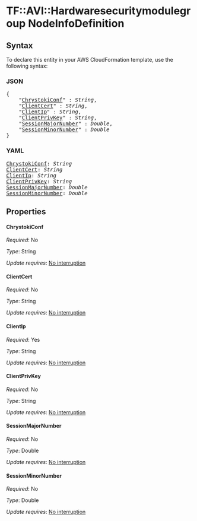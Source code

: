# TF::AVI::Hardwaresecuritymodulegroup NodeInfoDefinition

## Syntax

To declare this entity in your AWS CloudFormation template, use the following syntax:

### JSON

<pre>
{
    "<a href="#chrystokiconf" title="ChrystokiConf">ChrystokiConf</a>" : <i>String</i>,
    "<a href="#clientcert" title="ClientCert">ClientCert</a>" : <i>String</i>,
    "<a href="#clientip" title="ClientIp">ClientIp</a>" : <i>String</i>,
    "<a href="#clientprivkey" title="ClientPrivKey">ClientPrivKey</a>" : <i>String</i>,
    "<a href="#sessionmajornumber" title="SessionMajorNumber">SessionMajorNumber</a>" : <i>Double</i>,
    "<a href="#sessionminornumber" title="SessionMinorNumber">SessionMinorNumber</a>" : <i>Double</i>
}
</pre>

### YAML

<pre>
<a href="#chrystokiconf" title="ChrystokiConf">ChrystokiConf</a>: <i>String</i>
<a href="#clientcert" title="ClientCert">ClientCert</a>: <i>String</i>
<a href="#clientip" title="ClientIp">ClientIp</a>: <i>String</i>
<a href="#clientprivkey" title="ClientPrivKey">ClientPrivKey</a>: <i>String</i>
<a href="#sessionmajornumber" title="SessionMajorNumber">SessionMajorNumber</a>: <i>Double</i>
<a href="#sessionminornumber" title="SessionMinorNumber">SessionMinorNumber</a>: <i>Double</i>
</pre>

## Properties

#### ChrystokiConf

_Required_: No

_Type_: String

_Update requires_: [No interruption](https://docs.aws.amazon.com/AWSCloudFormation/latest/UserGuide/using-cfn-updating-stacks-update-behaviors.html#update-no-interrupt)

#### ClientCert

_Required_: No

_Type_: String

_Update requires_: [No interruption](https://docs.aws.amazon.com/AWSCloudFormation/latest/UserGuide/using-cfn-updating-stacks-update-behaviors.html#update-no-interrupt)

#### ClientIp

_Required_: Yes

_Type_: String

_Update requires_: [No interruption](https://docs.aws.amazon.com/AWSCloudFormation/latest/UserGuide/using-cfn-updating-stacks-update-behaviors.html#update-no-interrupt)

#### ClientPrivKey

_Required_: No

_Type_: String

_Update requires_: [No interruption](https://docs.aws.amazon.com/AWSCloudFormation/latest/UserGuide/using-cfn-updating-stacks-update-behaviors.html#update-no-interrupt)

#### SessionMajorNumber

_Required_: No

_Type_: Double

_Update requires_: [No interruption](https://docs.aws.amazon.com/AWSCloudFormation/latest/UserGuide/using-cfn-updating-stacks-update-behaviors.html#update-no-interrupt)

#### SessionMinorNumber

_Required_: No

_Type_: Double

_Update requires_: [No interruption](https://docs.aws.amazon.com/AWSCloudFormation/latest/UserGuide/using-cfn-updating-stacks-update-behaviors.html#update-no-interrupt)

